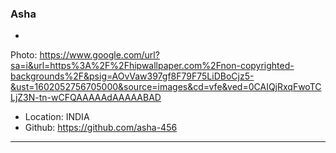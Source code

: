 ### Asha

-
Photo: https://www.google.com/url?sa=i&url=https%3A%2F%2Fhipwallpaper.com%2Fnon-copyrighted-backgrounds%2F&psig=AOvVaw397gf8F79F75LiDBoCjz5-&ust=1602052756705000&source=images&cd=vfe&ved=0CAIQjRxqFwoTCLjZ3N-tn-wCFQAAAAAdAAAAABAD
- Location: INDIA
- Github: https://github.com/asha-456

***
